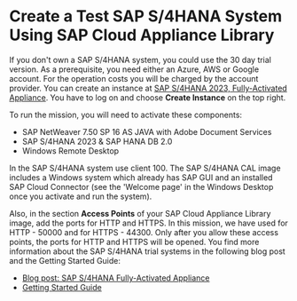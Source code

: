 # Create a Test SAP S/4HANA System Using SAP Cloud Appliance Library

If you don't own a SAP S/4HANA system, you could use the 30 day trial version. As a prerequisite, you need either an Azure, AWS or Google account. For the operation costs you will be charged by the account provider. 
You can create an instance at [SAP S/4HANA 2023, Fully-Activated Appliance](https://cal.sap.com/catalog#/applianceTemplates/6ad2fc04-407f-47f8-9a1d-c94df8549ea4). You have to log on and choose **Create Instance** on the top right.

To run the mission, you will need to activate these components:
* SAP NetWeaver 7.50 SP 16 AS JAVA with Adobe Document Services
* SAP S/4HANA 2023  & SAP HANA DB 2.0 
* Windows Remote Desktop

In the SAP S/4HANA system use client 100. 
The SAP S/4HANA CAL image includes a Windows system which already has SAP GUI and an installed SAP Cloud Connector (see the 'Welcome page' in the Windows Desktop once you activate and run the system).

Also, in the section **Access Points** of your SAP Cloud Appliance Library image, add the ports for HTTP and HTTPS. In this mission, we have used for HTTP - 50000 and for HTTPS - 44300. Only after you allow these access points, the ports for HTTP and HTTPS will be opened. 
You find more information about the SAP S/4HANA trial systems in the following blog post and the Getting Started Guide:

* [Blog post: SAP S/4HANA Fully-Activated Appliance](https://blogs.sap.com/2018/12/12/sap-s4hana-fully-activated-appliance-create-your-sap-s4hana-1809-system-in-a-fraction-of-the-usual-setup-time/)
* [Getting Started Guide](https://www.sap.com/cmp/oth/crm-s4hana/s4hana-on-premise-trial.html?pdf-asset=4276422b-487d-0010-87a3-c30de2ffd8ff&page=20)
